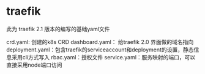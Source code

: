 # traefik
此为 traefik 2.1 版本的编写的基础yaml文件


crd.yaml: 创建的k8s CRD 
dashboard.yaml： 给traefik 2.0 界面做的域名指向
deployment.yaml：包含traefik的serviceaccount和deployment的设置，静态信息采用cli方式写入
rbac.yaml：授权文件
service.yaml：服务映射的端口，可以直接采用node端口访问
